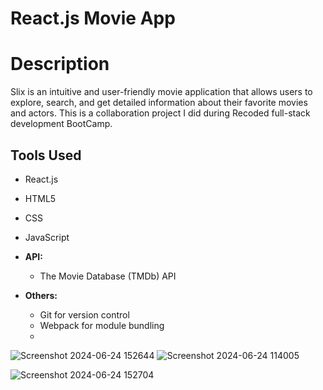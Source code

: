 # React.js Movie App

# Description
Slix is an intuitive and user-friendly movie application that allows users to explore, search, and get detailed information about their favorite movies and actors. This is a collaboration project I did during Recoded full-stack development BootCamp. 

## Tools Used
  - React.js
  - HTML5
  - CSS
  - JavaScript

- **API:**
  - The Movie Database (TMDb) API

- **Others:**
  - Git for version control
  - Webpack for module bundling
  - 

![Screenshot 2024-06-24 152644](https://github.com/202404-Y-ZA-FSW/movies-project-slix/assets/102969375/ac19adf1-9d34-485b-ba97-d1d38afce242)
![Screenshot 2024-06-24 114005](https://github.com/202404-Y-ZA-FSW/movies-project-slix/assets/102969375/f683efe3-ffcb-4687-98e1-821fbd4637e7)

![Screenshot 2024-06-24 152704](https://github.com/202404-Y-ZA-FSW/movies-project-slix/assets/102969375/36b31f1c-d999-426d-8b84-a8d7d7beb402)
